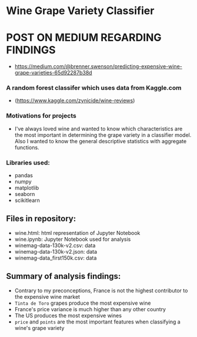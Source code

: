 # Wine Grape Variety Classifier

# POST ON MEDIUM REGARDING FINDINGS
- https://medium.com/@brenner.swenson/predicting-expensive-wine-grape-varieties-65d92287b38d

### A random forest classifer which uses data from Kaggle.com 
- (https://www.kaggle.com/zynicide/wine-reviews)


### Motivations for projects
- I've always loved wine and wanted to know which characteristics are the most important in determining the grape variety in a classifier model. Also I wanted to know the general descriptive statistics with aggregate functions.

### Libraries used: 
- pandas 
- numpy 
- matplotlib 
- seaborn 
- scikitlearn

## Files in repository:
- wine.html: html representation of Jupyter Notebook
- wine.ipynb: Jupyter Notebook used for analysis
- winemag-data-130k-v2.csv: data
- winemag-data-130k-v2.json: data
- winemag-data_first150k.csv: data

## Summary of analysis findings:
- Contrary to my preconceptions, France is not the highest contributor to the expensive wine market
- `Tinta de Toro` grapes produce the most expensive wine
- France's price variance is much higher than any other country
- The US produces the most expensive wines
- `price` and `points` are the most important features when classifying a wine's grape variety

